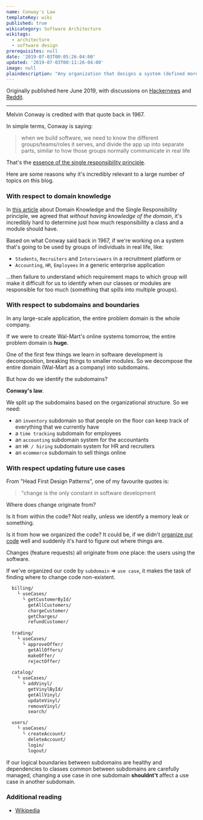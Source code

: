 ```yaml
---
name: Conway's Law
templateKey: wiki
published: true
wikicategory: Software Architecture
wikitags: 
  - architecture
  - software design
prerequisites: null
date: '2019-07-03T00:05:26-04:00'
updated: '2019-07-03T00:11:26-04:00'
image: null
plaindescription: "Any organization that designs a system (defined more broadly here than just information systems) will inevitably produce a design whose structure is a copy of the organization's communication structure."
---
```


Originally published here June 2019, with discussions on [Hackernews](https://news.ycombinator.com/item?id=20347821) and [Reddit](https://www.reddit.com/r/programming/comments/c8sgdp/conways_law_domaindriven_design/). 

---

Melvin Conway is credited with that quote back in 1967.

In simple terms, Conway is saying:

> when we build software, we need to know the different groups/teams/roles it serves, and divide the app up  into separate parts, similar to how those groups normally communicate in real life

That's the [essence of the single responsibility principle](/articles/solid-principles/solid-typescript/). 

Here are some reasons why it's incredibly relevant to a large number of topics on this blog.

### With respect to domain knowledge

In [this article](/articles/solid-principles/single-responsibility/) about Domain Knowledge and the Single Responsibility principle, we agreed that _without having knowledge of the domain_, it's incredibly hard to determine just how much responsibility a class and a module should have.

Based on what Conway said back in 1967, if we're working on a system that's going to be used by groups of individuals in real life, like:

- `Students`, `Recruiters` and `Interviewers` in a recruitment platform or
- `Accounting`, `HR`, `Employees` in a generic enterprise application

...then failure to understand which requirement maps to which group will make it difficult for us to identify when our classes or modules are responsible for too much (something that spills into multiple groups).

### With respect to subdomains and boundaries

In any large-scale application, the entire problem domain is the whole company.

If we were to create Wal-Mart's online systems tomorrow, the entire problem domain is **huge**.

One of the first few things we learn in software development is decomposition, breaking things to smaller modules. So we decompose the entire domain (Wal-Mart as a company) into subdomains.

But how do we identify the subdomains?

**Conway's law**.

We split up the subdomains based on the organizational structure. So we need:

- an `inventory` subdomain so that people on the floor can keep track of everything that we currently have
- a `time tracking` subdomain for employees 
- an `accounting` subdomain system for the accountants
- an `HR / hiring` subdomain system for HR and recruiters
- an `ecommerce` subdomain to sell things online

### With respect updating future use cases

From "Head First Design Patterns", one of my favourite quotes is:

> "change is the only constant in software development

Where does change originate from?

Is it from within the code? Not really, unless we identify a memory leak or something.

Is it from how we organized the code? It could be, if we didn't [organize our code](/articles/name-construct-structure/) well and suddenly it's hard to figure out where things are.

Changes (feature requests) all originate from one place: the users using the software.

If we've organized our code by `subdomain` => `use case`, it makes the task of finding where to change code non-existent.

```bash
  billing/
    └ useCases/
      └ getCustomerById/
        getAllCustomers/
        chargeCustomer/
        getCharges/
        refundCustomer/
        
  trading/
    └ useCases/
      └ approveOffer/
        getAllOffers/
        makeOffer/
        rejectOffer/
      
  catalog/
    └ useCases/
      └ addVinyl/
        getVinylById/
        getAllVinyl/
        updateVinyl/
        removeVinyl/
        search/

  users/
    └ useCases/
      └ createAccount/
        deleteAccount/
        login/
        logout/
```

If our logical boundaries between subdomains are healthy and dependencies to classes common between subdomains are carefully managed, changing a use case in one subdomain **shouldnt't** affect a use case in another subdomain.

### Additional reading
- [Wikipedia](https://en.wikipedia.org/wiki/Conway's_law)